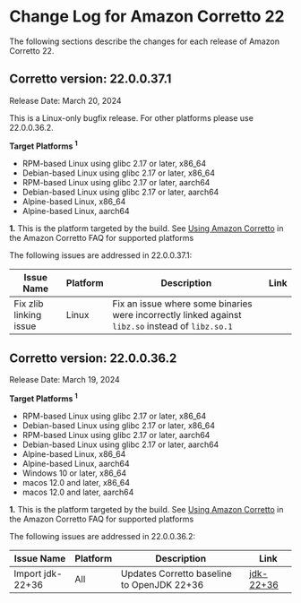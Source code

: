 # Change Log for Amazon Corretto 22

The following sections describe the changes for each release of Amazon Corretto 22.

## Corretto version: 22.0.0.37.1
Release Date: March 20, 2024

This is a Linux-only bugfix release. For other platforms please use 22.0.0.36.2.

**Target Platforms <sup>1</sup>**

+ RPM-based Linux using glibc 2.17 or later, x86_64
+ Debian-based Linux using glibc 2.17 or later, x86_64
+ RPM-based Linux using glibc 2.17 or later, aarch64
+ Debian-based Linux using glibc 2.17 or later, aarch64
+ Alpine-based Linux, x86_64
+ Alpine-based Linux, aarch64


**1.** This is the platform targeted by the build. See [Using Amazon Corretto](https://aws.amazon.com/corretto/faqs/#Using_Amazon_Corretto)
in the Amazon Corretto FAQ for supported platforms

The following issues are addressed in 22.0.0.37.1:

| Issue Name                                                        | Platform | Description                                                                        | Link                                                                   |
|-------------------------------------------------------------------|----------|------------------------------------------------------------------------------------|------------------------------------------------------------------------|
| Fix zlib linking issue                                                  | Linux      | Fix an issue where some binaries were incorrectly linked against `libz.so` instead of `libz.so.1`                                         |  |

## Corretto version: 22.0.0.36.2
Release Date: March 19, 2024

**Target Platforms <sup>1</sup>**

+ RPM-based Linux using glibc 2.17 or later, x86_64
+ Debian-based Linux using glibc 2.17 or later, x86_64
+ RPM-based Linux using glibc 2.17 or later, aarch64
+ Debian-based Linux using glibc 2.17 or later, aarch64
+ Alpine-based Linux, x86_64
+ Alpine-based Linux, aarch64
+ Windows 10 or later, x86_64
+ macos 12.0 and later, x86_64
+ macos 12.0 and later, aarch64


**1.** This is the platform targeted by the build. See [Using Amazon Corretto](https://aws.amazon.com/corretto/faqs/#Using_Amazon_Corretto)
in the Amazon Corretto FAQ for supported platforms

The following issues are addressed in 22.0.0.36.2:

| Issue Name                                                        | Platform | Description                                                                        | Link                                                                   |
|-------------------------------------------------------------------|----------|------------------------------------------------------------------------------------|------------------------------------------------------------------------|
| Import jdk-22+36                                                  | All      | Updates Corretto baseline to OpenJDK 22+36                                         | [jdk-22+36](https://github.com/openjdk/jdk22/releases/tag/jdk-22%2B36) |